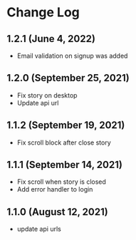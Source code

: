 # Change Log

## 1.2.1 (June 4, 2022)

- Email validation on signup was added

## 1.2.0 (September 25, 2021)

- Fix story on desktop
- Update api url

## 1.1.2 (September 19, 2021)

- Fix scroll block after close story

## 1.1.1 (September 14, 2021)

- Fix scroll when story is closed
- Add error handler to login

## 1.1.0 (August 12, 2021)

- update api urls
